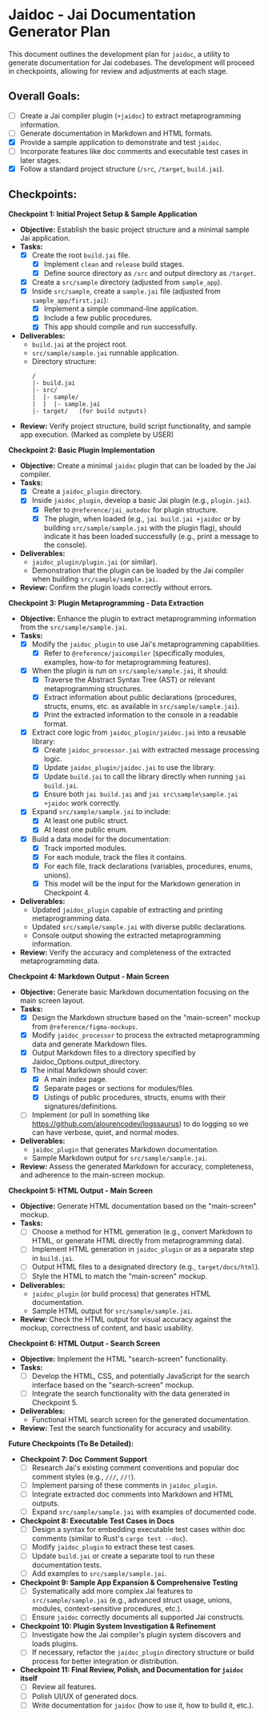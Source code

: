 # Jaidoc - Jai Documentation Generator Plan

This document outlines the development plan for `jaidoc`, a utility to generate documentation for Jai codebases. The development will proceed in checkpoints, allowing for review and adjustments at each stage.

## Overall Goals:
- [ ] Create a Jai compiler plugin (`+jaidoc`) to extract metaprogramming information.
- [ ] Generate documentation in Markdown and HTML formats.
- [x] Provide a sample application to demonstrate and test `jaidoc`.
- [ ] Incorporate features like doc comments and executable test cases in later stages.
- [x] Follow a standard project structure (`/src`, `/target`, `build.jai`).

## Checkpoints:

**Checkpoint 1: Initial Project Setup & Sample Application**
- **Objective:** Establish the basic project structure and a minimal sample Jai application.
- **Tasks:**
    - [x] Create the root `build.jai` file.
        - [x] Implement `clean` and `release` build stages.
        - [x] Define source directory as `/src` and output directory as `/target`.
    - [x] Create a `src/sample` directory (adjusted from `sample_app`).
    - [x] Inside `src/sample`, create a `sample.jai` file (adjusted from `sample_app/first.jai`):
        - [x] Implement a simple command-line application.
        - [x] Include a few public procedures.
        - [x] This app should compile and run successfully.
- **Deliverables:**
    - `build.jai` at the project root.
    - `src/sample/sample.jai` runnable application.
    - Directory structure:
        ```
        /
        |- build.jai
        |- src/
        |  |- sample/
        |  |  |- sample.jai
        |- target/   (for build outputs)
        ```
- **Review:** Verify project structure, build script functionality, and sample app execution. (Marked as complete by USER)

**Checkpoint 2: Basic Plugin Implementation**
- **Objective:** Create a minimal `jaidoc` plugin that can be loaded by the Jai compiler.
- **Tasks:**
    - [x] Create a `jaidoc_plugin` directory.
    - [x] Inside `jaidoc_plugin`, develop a basic Jai plugin (e.g., `plugin.jai`).
        - [x] Refer to `@reference/jai_autodoc` for plugin structure.
        - [x] The plugin, when loaded (e.g., `jai build.jai +jaidoc` or by building `src/sample/sample.jai` with the plugin flag), should indicate it has been loaded successfully (e.g., print a message to the console).
- **Deliverables:**
    - `jaidoc_plugin/plugin.jai` (or similar).
    - Demonstration that the plugin can be loaded by the Jai compiler when building `src/sample/sample.jai`.
- **Review:** Confirm the plugin loads correctly without errors.

**Checkpoint 3: Plugin Metaprogramming - Data Extraction**
- **Objective:** Enhance the plugin to extract metaprogramming information from the `src/sample/sample.jai`.
- **Tasks:**
    - [x] Modify the `jaidoc_plugin` to use Jai's metaprogramming capabilities.
        - [x] Refer to `@reference/jaicompiler` (specifically modules, examples, how-to for metaprogramming features).
    - [x] When the plugin is run on `src/sample/sample.jai`, it should:
        - [x] Traverse the Abstract Syntax Tree (AST) or relevant metaprogramming structures.
        - [x] Extract information about public declarations (procedures, structs, enums, etc. as available in `src/sample/sample.jai`).
        - [x] Print the extracted information to the console in a readable format.
    - [x] Extract core logic from `jaidoc_plugin/jaidoc.jai` into a reusable library:
        - [x] Create `jaidoc_processor.jai` with extracted message processing logic.
        - [x] Update `jaidoc_plugin/jaidoc.jai` to use the library.
        - [x] Update `build.jai` to call the library directly when running `jai build.jai`.
        - [x] Ensure both `jai build.jai` and `jai src\sample\sample.jai +jaidoc` work correctly.
    - [x] Expand `src/sample/sample.jai` to include:
        - [x] At least one public struct.
        - [x] At least one public enum.
    - [x] Build a data model for the documentation:
        - [x] Track imported modules.
        - [x] For each module, track the files it contains.
        - [x] For each file, track declarations (variables, procedures, enums, unions).
        - [x] This model will be the input for the Markdown generation in Checkpoint 4.
- **Deliverables:**
    - Updated `jaidoc_plugin` capable of extracting and printing metaprogramming data.
    - Updated `src/sample/sample.jai` with diverse public declarations.
    - Console output showing the extracted metaprogramming information.
- **Review:** Verify the accuracy and completeness of the extracted metaprogramming data.

**Checkpoint 4: Markdown Output - Main Screen**
- **Objective:** Generate basic Markdown documentation focusing on the main screen layout.
- **Tasks:**
    - [x] Design the Markdown structure based on the "main-screen" mockup from `@reference/figma-mockups`.
    - [x] Modify `jaidoc_processor` to process the extracted metaprogramming data and generate Markdown files.
    - [x] Output Markdown files to a directory specified by Jaidoc_Options.output_directory.
    - [x] The initial Markdown should cover:
        - [x] A main index page.
        - [x] Separate pages or sections for modules/files.
        - [x] Listings of public procedures, structs, enums with their signatures/definitions.
    - [ ] Implement (or pull in something like https://github.com/alourencodev/logssaurus) to do logging so we can have verbose, quiet, and normal modes.
- **Deliverables:**
    - `jaidoc_plugin` that generates Markdown documentation.
    - Sample Markdown output for `src/sample/sample.jai`.
- **Review:** Assess the generated Markdown for accuracy, completeness, and adherence to the main-screen mockup.

**Checkpoint 5: HTML Output - Main Screen**
- **Objective:** Generate HTML documentation based on the "main-screen" mockup.
- **Tasks:**
    - [ ] Choose a method for HTML generation (e.g., convert Markdown to HTML, or generate HTML directly from metaprogramming data).
    - [ ] Implement HTML generation in `jaidoc_plugin` or as a separate step in `build.jai`.
    - [ ] Output HTML files to a designated directory (e.g., `target/docs/html`).
    - [ ] Style the HTML to match the "main-screen" mockup.
- **Deliverables:**
    - `jaidoc_plugin` (or build process) that generates HTML documentation.
    - Sample HTML output for `src/sample/sample.jai`.
- **Review:** Check the HTML output for visual accuracy against the mockup, correctness of content, and basic usability.

**Checkpoint 6: HTML Output - Search Screen**
- **Objective:** Implement the HTML "search-screen" functionality.
- **Tasks:**
    - [ ] Develop the HTML, CSS, and potentially JavaScript for the search interface based on the "search-screen" mockup.
    - [ ] Integrate the search functionality with the data generated in Checkpoint 5.
- **Deliverables:**
    - Functional HTML search screen for the generated documentation.
- **Review:** Test the search functionality for accuracy and usability.

**Future Checkpoints (To Be Detailed):**

- **Checkpoint 7: Doc Comment Support**
    - [ ] Research Jai's existing comment conventions and popular doc comment styles (e.g., `///`, `//!`).
    - [ ] Implement parsing of these comments in `jaidoc_plugin`.
    - [ ] Integrate extracted doc comments into Markdown and HTML outputs.
    - [ ] Expand `src/sample/sample.jai` with examples of documented code.

- **Checkpoint 8: Executable Test Cases in Docs**
    - [ ] Design a syntax for embedding executable test cases within doc comments (similar to Rust's `cargo test --doc`).
    - [ ] Modify `jaidoc_plugin` to extract these test cases.
    - [ ] Update `build.jai` or create a separate tool to run these documentation tests.
    - [ ] Add examples to `src/sample/sample.jai`.

- **Checkpoint 9: Sample App Expansion & Comprehensive Testing**
    - [ ] Systematically add more complex Jai features to `src/sample/sample.jai` (e.g., advanced struct usage, unions, modules, context-sensitive procedures, etc.).
    - [ ] Ensure `jaidoc` correctly documents all supported Jai constructs.

- **Checkpoint 10: Plugin System Investigation & Refinement**
    - [ ] Investigate how the Jai compiler's plugin system discovers and loads plugins.
    - [ ] If necessary, refactor the `jaidoc_plugin` directory structure or build process for better integration or distribution.

- **Checkpoint 11: Final Review, Polish, and Documentation for `jaidoc` itself**
    - [ ] Review all features.
    - [ ] Polish UI/UX of generated docs.
    - [ ] Write documentation for `jaidoc` (how to use it, how to build it, etc.).
